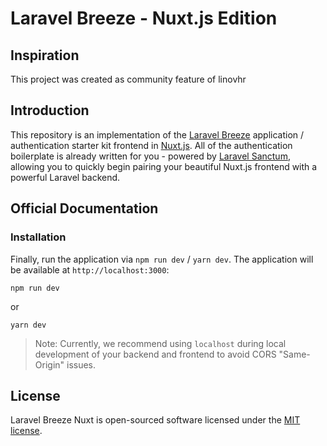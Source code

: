 # Laravel Breeze - Nuxt.js Edition

## Inspiration
This project was created as community feature of linovhr

## Introduction

This repository is an implementation of the [Laravel Breeze](https://laravel.com/docs/starter-kits) application / authentication starter kit frontend in [Nuxt.js](https://nuxtjs.org). All of the authentication boilerplate is already written for you - powered by [Laravel Sanctum](https://laravel.com/docs/sanctum), allowing you to quickly begin pairing your beautiful Nuxt.js frontend with a powerful Laravel backend.

## Official Documentation

### Installation

Finally, run the application via `npm run dev` / `yarn dev`. The application will be available at `http://localhost:3000`:

```
npm run dev
```
or
```
yarn dev
```

> Note: Currently, we recommend using `localhost` during local development of your backend and frontend to avoid CORS "Same-Origin" issues.

## License

Laravel Breeze Nuxt is open-sourced software licensed under the [MIT license](LICENSE.md).
